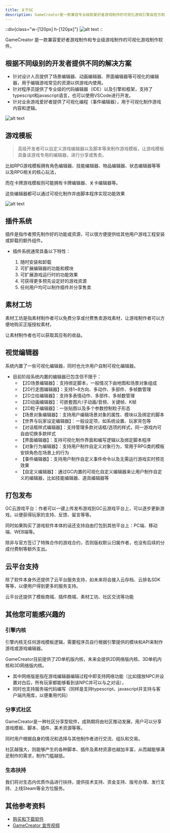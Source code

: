 ```yaml
---
title: 关于GC
description: GameCreator是一款兼容专业级和爱好者游戏制作的可视化游戏引擎由官方和第三方不断推出各种游戏模板和插件
---
```


::div{class="w-[120px] h-[120px]"}
![alt text](https://cdn.gcw.wiki.wiki/gcw/image/zh_hans/getting-started/1.introduction/image.png)
::

GameCreator 是一款兼容爱好者游戏制作和专业级游戏制作的可视化游戏制作软件。

## 根据不同级别的开发者提供不同的解决方案

- 针对设计人员提供了场景编辑器、动画编辑器、界面编辑器等可视化的编辑器，用于编辑游戏常见的资源以供游戏内使用。
- 针对程序员提供了专业级的代码编辑器（IDE）以及引擎和框架，支持了typescript和javascript语言，也可以使用VSCode进行开发。
- 针对业余游戏爱好者提供了可视化编程（事件编辑器），用于可视化制作游戏内容和逻辑。

![alt text](https://cdn.gcw.wiki.wiki/gcw/image/zh_hans/getting-started/2.aboutgc/100.png)

## 游戏模板

> 高级开发者可以自定义游戏编辑器以及脚本等来制作游戏模板，让游戏模板具备该游戏专用的编辑器，进行分享或售卖。

比如RPG游戏模板拥有角色编辑器、技能编辑器、物品编辑器、状态编辑器等等以及RPG相关的核心玩法，

而在卡牌游戏模板则可能拥有卡牌编辑器、关卡编辑器等。

这些编辑器都可以通过可视化制作并由脚本程序实现功能效果

![alt text](https://cdn.gcw.wiki.wiki/gcw/image/zh_hans/getting-started/2.aboutgc/image.png)

## 插件系统

插件是指作者预先制作好的功能或资源，可以很方便提供给其他用户游戏工程安装或卸载的额外组件。

- 插件系统通常具备以下特性：

  1. 随时安装和卸载
  2. 可扩展编辑器的功能和模块
  3. 可扩展游戏运行时的功能效果
  4. 可获得更多预先设定好的游戏资源
  5. 任何用户均可以制作插件并分享售卖

## 素材工坊

素材工坊是指素材制作者可以免费分享或付费售卖游戏素材，让游戏制作者可以方便地购买正版授权素材，

让素材制作者也可以获取其应有的收益。

## 视觉编辑器

系统内置了一些可视化编辑器，同时也允许用户自制可视化编辑器。

- 目前阶段系统内置的编辑器已包含但不限于：
  - 【2D场景编辑器】：支持绑定脚本，一般情况下由地图和场景对象组成
  - 【2D行走图编辑器】：支持1~8方向、多动作、多部件、多帧数管理
  - 【2D立绘编辑器】：支持多表情动作、多部件、多帧数管理
  - 【2D动画编辑器】：可嵌套图片/子动画/音频、关键帧、K帧
  - 【2D粒子编辑器】：一张贴图以及多个参数控制粒子形态
  - 【场景对象编辑器】：支持用户编辑场景对象的属性、模块以及绑定的脚本
  - 【世界与玩家设定编辑器】：一般设定项，如系统设置、玩家背包等
  - 【对话框样式编辑器】：支持管理多款对话框/选项的样式，同一游戏内可自由切换多款样式
  - 【界面编辑器】：支持可视化制作界面和编写逻辑以及绑定脚本程序
  - 【对象行为编辑器】：支持用户制作自定义对象行为，常用于RPG类的模板安排角色在场景上的行为
  - 【事件编辑器】：支持用户制作自定义事件命令以及无需运行游戏实时预览效果
  - 【自定义编辑器】：通过GC内置的可视化自定义编辑器来让用户制作自定义的编辑器，比如技能编辑器、道具编辑器等

## 打包发布

GC云游戏平台：作者可以一键上传发布游戏到GC云游戏平台上，可以逐步更新游戏，以便获得玩家的支持、反馈、留言等等。

同时如果购买了游戏软件本体的话还支持自由打包到其他平台上：PC端、移动端、WEB端等。

除非与官方签订了特殊合作的游戏合约，否则版权默认归属作者，也没有后续的分成付费制等额外支出。

## 云平台支持

除了软件本身外还提供了云平台服务支持，如未来将会接入云存档、云排名SDK等等，以便用户得到更多的服务支持。

云平台还提供了模板商城、插件商城、素材工坊、社区交流等功能

## 其他您可能感兴趣的

### 引擎内核

引擎内核无任何游戏模板逻辑，需要程序员自行根据引擎提供的模块和API来制作游戏或游戏编辑器。

GameCreator目前提供了2D单机版内核，未来会提供2D网络版内核、3D单机内核和3D网络版内核。

- 其中网络版是指在游戏编辑器编辑过程中即支持网络功能（比如摆放NPC并设置对白后，所有玩家都能够看到该NPC并可以与之对话），
- 同时也支持服务端代码编写（同样是支持typescript、javascript并支持与客户端共用库，以便重用代码）

### 分享式社区

GameCreator是一种社区分享型软件，成熟期将由社区推动发展，用户可以分享游戏模板、脚本、插件、美术资源等等。

同时用户根据自身的情况和选择与其他制作者进行交流、组队和交易。

社区越强大，则能够产生的各种脚本、插件及素材资源也越加丰富，从而越能够满足制作的需求，制作门槛越低。

### 生态扶持

我们将对生态内优质作品进行扶持，提供技术支持、资金支持、版号办理、发行支持、上线Steam等全方位服务。

## 其他参考资料

- [购买和下载软件](https://www.gamecreator.com.cn/soft)
- [GameCreator 宣传视频](https://www.bilibili.com/video/BV1fG411L72J/?spm_id_from=333.999.0.0)
